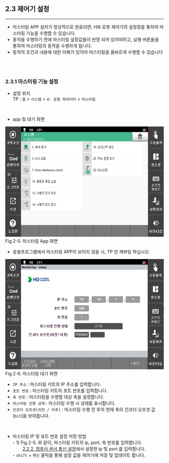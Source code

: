 ## 2.3 제어기 설정
---
- 마스터링 APP 설치가 정상적으로 완료되면, Hi6 로봇 제어기의 설정창을 통하여 마스터링 기능을 수행할 수 있습니다.
- 동작을 수행하기 전에 마스터링 설정값들이 반영 되어 있어야하고, 실행 버튼들을 통하여 마스터링의 동작을 수행하게 됩니다.
- 동작의 조건과 내용에 대한 이해가 있어야 마스터링을 올바르게 수행할 수 있습니다
<br>
<br>

### 2.3.1 마스터링 기능 설정
- 설정 위치
<br> TP : `홈` > `시스템` > `4: 응용 파라미터` > `마스터링`

<br>

- app 및 대기 화면 
<div>
<img src="../_assets/10_mastering_app.PNG" height="350vh"><br>
Fig 2-5. 마스터링 App 화면
<br>

- 응용프로그램에서 마스터링 APP이 보이지 않을 시, TP 만 재부팅 하십시오.

<img src="../_assets/11_standbymode.PNG" height="350vh"><br>
Fig 2-6. 마스터링 대기 화면
</div>

- `IP 주소` : 마스터링 키트의 IP 주소를 입력합니다.
- `포트 번호` : 마스터링 키트의 포트 번호를 입력합니다.
- `축 번호` : 마스터링을 수행할 대상 축을 설정합니다.
- `마스터링 진행 상태` : 마스터링 수행 시 상태를 표시합니다.
- `인코더 오프셋(이전 / 이후)` : 마스터링 수행 전 후의 현재 축의 인코더 오프셋 값(`bit`)을 보여줍니다.
<br>

- 마스터링 IP 및 포트 번호 설정 저장 방법
<br> - 1) Fig 2-5. 와 같이, 마스터링 키트의 ip, port, 축 번호를 입력합니다.
<br>&nbsp;&nbsp;&nbsp;&nbsp;&nbsp;&nbsp;&nbsp;
[2.2.2. 접촉식 센서 통신 설정](https://hrbook-hrc.web.app/#/view/doc-hi6-mastering/korean/02_about_kit/02_2_kit_initialization)에서 설정한 ip 및 port 를 입력합니다.
<br> - `shift` + `확인` 클릭을 통해 설정 값을 제어기에 저장 및 업데이트 합니다.
